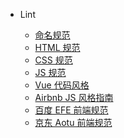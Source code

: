 <!--
 * @Author: Shaw
 * @Date: 2021-06-15 14:38:24
 * @Description: 侧边栏
 * @LastEditors: Shaw
 * @LastEditTime: 2021-06-25 17:54:30
-->

- Lint

  <!-- - [前端代码规范](lint/index.md '前端代码规范') -->

  - [命名规范](lint/name.md '命名规范')
  - [HTML 规范](lint/html.md 'HTML规范')
  - [CSS 规范](lint/css.md 'CSS规范')
  - [JS 规范](lint/js.md 'JS规范')
  - [Vue 代码风格](lint/vue.md 'Vue代码风格')
  - [Airbnb JS 风格指南](lint/airbnb.md 'Airbnb风格指南')
  - [百度 EFE 前端规范](baidu/index.md '百度前端规范')
  - [京东 Aotu 前端规范](aotu/index.md '京东前端规范')
  <!-- - [配置文件](lint/config.md '配置文件') -->

<!-- - CSS

  - [基础](css/index.md 'CSS基础')

- JavaScript

  - [基础](js/index.md 'JS基础') --> 
